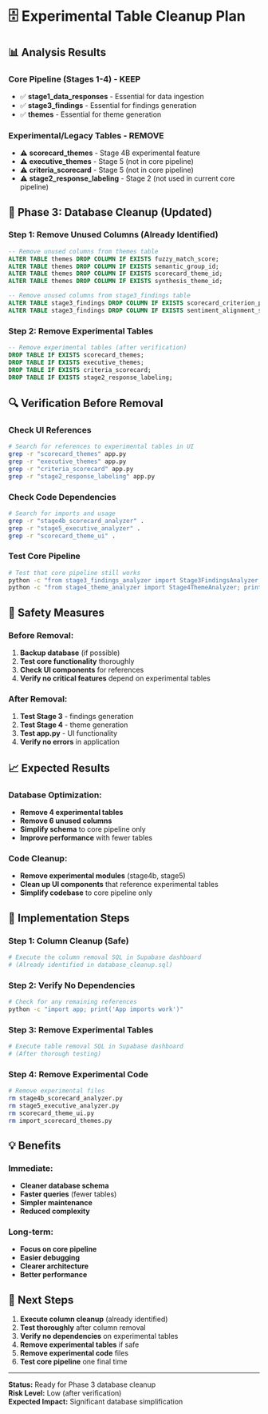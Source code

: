 # 🗄️ Experimental Table Cleanup Plan

## 📊 Analysis Results

### Core Pipeline (Stages 1-4) - KEEP
- ✅ **stage1_data_responses** - Essential for data ingestion
- ✅ **stage3_findings** - Essential for findings generation
- ✅ **themes** - Essential for theme generation

### Experimental/Legacy Tables - REMOVE
- ⚠️ **scorecard_themes** - Stage 4B experimental feature
- ⚠️ **executive_themes** - Stage 5 (not in core pipeline)
- ⚠️ **criteria_scorecard** - Stage 5 (not in core pipeline)
- ⚠️ **stage2_response_labeling** - Stage 2 (not used in current core pipeline)

## 🎯 Phase 3: Database Cleanup (Updated)

### Step 1: Remove Unused Columns (Already Identified)
```sql
-- Remove unused columns from themes table
ALTER TABLE themes DROP COLUMN IF EXISTS fuzzy_match_score;
ALTER TABLE themes DROP COLUMN IF EXISTS semantic_group_id;
ALTER TABLE themes DROP COLUMN IF EXISTS scorecard_theme_id;
ALTER TABLE themes DROP COLUMN IF EXISTS synthesis_theme_id;

-- Remove unused columns from stage3_findings table
ALTER TABLE stage3_findings DROP COLUMN IF EXISTS scorecard_criterion_priority;
ALTER TABLE stage3_findings DROP COLUMN IF EXISTS sentiment_alignment_score;
```

### Step 2: Remove Experimental Tables
```sql
-- Remove experimental tables (after verification)
DROP TABLE IF EXISTS scorecard_themes;
DROP TABLE IF EXISTS executive_themes;
DROP TABLE IF EXISTS criteria_scorecard;
DROP TABLE IF EXISTS stage2_response_labeling;
```

## 🔍 Verification Before Removal

### Check UI References
```bash
# Search for references to experimental tables in UI
grep -r "scorecard_themes" app.py
grep -r "executive_themes" app.py
grep -r "criteria_scorecard" app.py
grep -r "stage2_response_labeling" app.py
```

### Check Code Dependencies
```bash
# Search for imports and usage
grep -r "stage4b_scorecard_analyzer" .
grep -r "stage5_executive_analyzer" .
grep -r "scorecard_theme_ui" .
```

### Test Core Pipeline
```bash
# Test that core pipeline still works
python -c "from stage3_findings_analyzer import Stage3FindingsAnalyzer; print('Stage 3 works')"
python -c "from stage4_theme_analyzer import Stage4ThemeAnalyzer; print('Stage 4 works')"
```

## 🚨 Safety Measures

### Before Removal:
1. **Backup database** (if possible)
2. **Test core functionality** thoroughly
3. **Check UI components** for references
4. **Verify no critical features** depend on experimental tables

### After Removal:
1. **Test Stage 3** - findings generation
2. **Test Stage 4** - theme generation
3. **Test app.py** - UI functionality
4. **Verify no errors** in application

## 📈 Expected Results

### Database Optimization:
- **Remove 4 experimental tables**
- **Remove 6 unused columns**
- **Simplify schema** to core pipeline only
- **Improve performance** with fewer tables

### Code Cleanup:
- **Remove experimental modules** (stage4b, stage5)
- **Clean up UI components** that reference experimental tables
- **Simplify codebase** to core pipeline only

## 🎯 Implementation Steps

### Step 1: Column Cleanup (Safe)
```bash
# Execute the column removal SQL in Supabase dashboard
# (Already identified in database_cleanup.sql)
```

### Step 2: Verify No Dependencies
```bash
# Check for any remaining references
python -c "import app; print('App imports work')"
```

### Step 3: Remove Experimental Tables
```bash
# Execute table removal SQL in Supabase dashboard
# (After thorough testing)
```

### Step 4: Remove Experimental Code
```bash
# Remove experimental files
rm stage4b_scorecard_analyzer.py
rm stage5_executive_analyzer.py
rm scorecard_theme_ui.py
rm import_scorecard_themes.py
```

## 💡 Benefits

### Immediate:
- **Cleaner database schema**
- **Faster queries** (fewer tables)
- **Simpler maintenance**
- **Reduced complexity**

### Long-term:
- **Focus on core pipeline**
- **Easier debugging**
- **Clearer architecture**
- **Better performance**

## 🚀 Next Steps

1. **Execute column cleanup** (already identified)
2. **Test thoroughly** after column removal
3. **Verify no dependencies** on experimental tables
4. **Remove experimental tables** if safe
5. **Remove experimental code** files
6. **Test core pipeline** one final time

---

**Status:** Ready for Phase 3 database cleanup  
**Risk Level:** Low (after verification)  
**Expected Impact:** Significant database simplification 